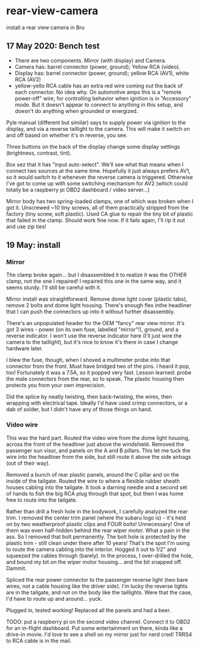 # rear-view-camera
install a rear view camera in Bru
## 17 May 2020: Bench test

- There are two components. Mirror (with display) and Camera.
- Camera has: barrel connector (power, ground); Yellow RCA (video).
- Display has: barrel connector (power, ground); yellow RCA (AV1), white RCA (AV2)
- yellow-yello RCA cable has an extra red wire coming out the back of each connector. No idea why. On automotive amps this is a "remote power-off" wire, for controlling behavior when ignition is in "Accessory" mode. But it doesn't appear to connect to anything in this setup, and doesn't do anything when grounded or energized.

Pyle manual (different but similar) says to supply power via ignition to the display, and via a reverse taillight to the camera. This will make it switch on and off based on whether it's in reverse, you see.

Three buttons on the back of the display change some display settings (brightness, contrast, tint). 

Box sez that it has "input auto-select". We'll see what that means when I connect two sources at the same time. Hopefully it just always prefers AV1, so it would switch to it whenever the reverse camera is triggered. Otherwise I've got to come up with some switching mechanism for AV2 (which could totally be a raspberry pi OBD2 dashboard / video server...)

Mirror body has two spring-loaded clamps, one of which was broken when I got it. Unscrewed ~10 tiny screws, all of them practically stripped from the factory (tiny screw, soft plastic). Used CA glue to repair the tiny bit of plastic that failed in the clamp. Should work fine now. If it fails again, I'll rip it out and use zip ties!

## 19 May: install
### Mirror
The clamp broke again... but I disassembled it to realize it was the OTHER clamp, not the one I repaired! I repaired this one in the same way, and it seems sturdy. I'll still be careful with it.

Mirror install was straightforward. Remove dome light cover (plastic tabs), remove 2 bolts and dome light housing. There's enough flex inthe headliner that I can push the connectors up into it without further disassembly.

There's an unpopulated header for the OEM "fancy" rear view mirror. It's got 3 wires - power (on its own fuse, labelled "mirror"!), ground, and a reverse indicator. I won't use the reverse indicator here (I'll just wire the camera to the taillight), but it's nice to know it's there in case I change hardware later.

I blew the fuse, though, when I shoved a multimeter probe into that connector from the front. Must have bridged two of the pins. I heard it pop, too! Fortunately it was a 7.5A, so it popped very fast. Lesson learned: probe the male connectors from the rear, so to speak. The plastic housing then protects you from your own imprecision.

Did the splice by neatly twisting, then back-twisting, the wires, then wrapping with electrical tape. Ideally I'd have used crimp connectors, or a dab of solder, but I didn't have any of those things on hand.

### Video wire
This was the hard part. Routed the video wire from the dome light housing, across the front of the headliner just above the windshield. Removed the passenger sun visor, and panels on the A and B pillars. This let me tuck the wire into the headliner from the side, but still route it above the side airbags (out of their way).

Removed a bunch of rear plastic panels, around the C pillar and on the inside of the tailgate. Routed the wire to where a flexible rubber sheath houses cabling into the tailgate. It took a darning needle and a second set of hands to fish the big RCA plug through that spot, but then I was home free to route into the tailgate.

Rather than drill a fresh hole in the bodywork, I carefully analyzed the rear trim. I removed the center trim panel (where the subaru logo is) - it's held on by two weatherproof plastic clips and FOUR bolts! Unnecessary! One of them was even half-hidden behind the rear wiper motor. What a pain in the ass. So I removed that bolt permanently. The bolt hole is protected by the plastic trim - still clean under there after 10 years! That's the spot I'm using to route the camera cabling into the interior. Hogged it out to 1/2" and squeezed the cables through (barely). In the process, I over-drilled the hole, and bound my bit on the wiper motor housing... and the bit snapped off. Dammit.

Spliced the rear power connector to the passenger reverse light (two bare wires, not a cable housing like the driver side). I'm lucky the reverse lights are in the tailgate, and not on the body like the taillights. Were that the case, I'd have to route up and around... yuck.

Plugged in, tested working! Replaced all the panels and had a beer.

TODO: put a raspberry pi on the second video channel. Connect it to OBD2 for an in-flight dashboard. Put some entertainment on there, kinda like a drive-in movie. I'd love to see a shell on my mirror just for nerd cred! TRRS4 to RCA cable is in the mail.
